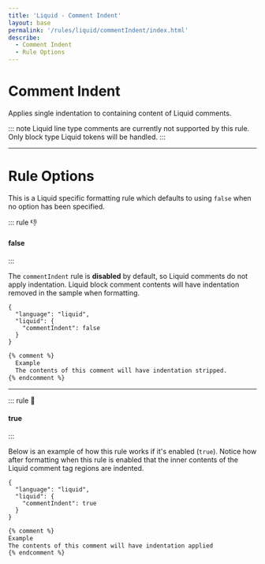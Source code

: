 ```yaml
---
title: 'Liquid - Comment Indent'
layout: base
permalink: '/rules/liquid/commentIndent/index.html'
describe:
  - Comment Indent
  - Rule Options
---
```


# Comment Indent

Applies single indentation to containing content of Liquid comments.

::: note
Liquid line type comments are currently not supported by this rule. Only block type Liquid tokens will be handled.
:::

---

# Rule Options

This is a Liquid specific formatting rule which defaults to using `false` when no option has been specified.

<!--

🙌 - Recommended Choice
👍 - Good Choice
👎 - Not Recommended
🤡 - Clown Choice
😳 - Bad Choice

-->

::: rule 👎

#### false

:::

The `commentIndent` rule is **disabled** by default, so Liquid comments do not apply indentation. Liquid block comment contents will have indentation removed in the sample when formatting.

<!-- RULES ARE REQUIRED -->

```json:rules
{
  "language": "liquid",
  "liquid": {
    "commentIndent": false
  }
}
```

<!-- prettier-ignore -->
```html
{% comment %}
  Example
  The contents of this comment will have indentation stripped.
{% endcomment %}
```

---

::: rule 🙌

#### true

:::

Below is an example of how this rule works if it's enabled (`true`). Notice how after formatting when this rule is enabled that the inner contents of the Liquid comment tag regions are indented.

```json:rules
{
  "language": "liquid",
  "liquid": {
    "commentIndent": true
  }
}
```

<!-- prettier-ignore -->
```html
{% comment %}
Example
The contents of this comment will have indentation applied
{% endcomment %}
```
